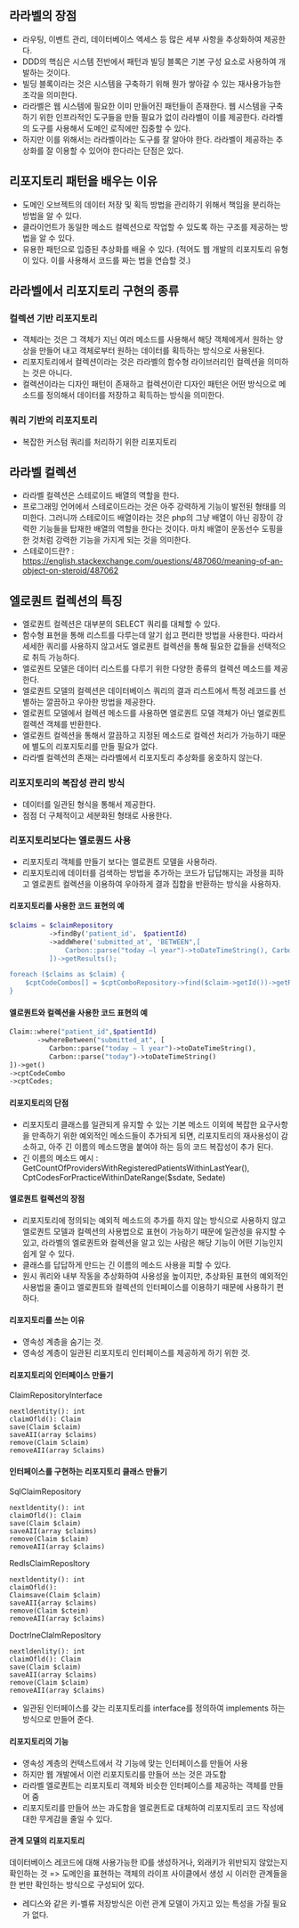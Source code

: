 ## 라라벨의 장점
- 라우팅, 이벤트 관리, 데이터베이스 엑세스 등 많은 세부 사항을 추상화하여 제공한다.
- DDD의 핵심은 시스템 전반에서 패턴과 빌딩 블록은 기본 구성 요소로 사용하여 개발하는 것이다.
- 빌딩 블록이라는 것은 시스템을 구축하기 위해 뭔가 쌓아갈 수 있는 재사용가능한 조각을 의미한다.
- 라라벨은 웹 시스템에 필요한 이미 만들어진 패턴들이 존재한다. 웹 시스템을 구축하기 위한 인프라적인 도구들을 만들 필요가 없이 라라벨이 이를 제공한다. 라라벨의 도구를 사용해서 도메인 로직에만 집중할 수 있다.
- 하지만 이를 위해서는 라라벨이라는 도구를 잘 알아야 한다. 라라벨이 제공하는 추상화를 잘 이용할 수 있어야 한다라는 단점은 있다.

## 리포지토리 패턴을 배우는 이유
- 도메인 오브젝트의 데이터 저장 및 획득 방법을 관리하기 위해서 책임을 분리하는 방법을 알 수 있다.
- 클라이언트가 동일한 메소드 컬렉션으로 작업할 수 있도록 하는 구조를 제공하는 방법을 알 수 있다.
- 유용한 패턴으로 입증된 추상화를 배울 수 있다. (적어도 웹 개발의 리포지토리 유형이 있다. 이를 사용해서 코드를 짜는 법을 연습할 것.)

## 라라벨에서 리포지토리 구현의 종류
### 컬렉션 기반 리포지토리
- 객체라는 것은 그 객체가 지닌 여러 메소드를 사용해서 해당 객체에게서 원하는 양상을 만들어 내고 객체로부터 원하는 데이터를 획득하는 방식으로 사용된다.
- 리포지토리에서 컬렉션이라는 것은 라라벨의 함수형 라이브러리인 컬렉션을 의미하는 것은 아니다.
- 컬렉션이라는 디자인 패턴이 존재하고 컬렉션이란 디자인 패턴은 어떤 방식으로 메소드를 정의해서 데이터를 저장하고 획득하는 방식을 의미한다.

### 쿼리 기반의 리포지토리
- 복잡한 커스텀 쿼리를 처리하기 위한 리포지토리

## 라라벨 컬렉션
- 라라벨 컬렉션은 스테로이드 배열의 역할을 한다.
- 프로그래밍 언어에서 스테로이드라는 것은 아주 강력하게 기능이 발전된 형태를 의미한다. 그러니까 스테로이드 배열이라는 것은 php의 그냥 배열이 아닌 굉장이 강력한 기능들을 탑재한 배열의 역할을 한다는 것이다. 마치 배열이 운동선수 도핑을 한 것처럼 강력한 기능을 가지게 되는 것을 의미한다.
- 스테로이드란? : https://english.stackexchange.com/questions/487060/meaning-of-an-object-on-steroid/487062


## 엘로퀀트 컬렉션의 특징
- 엘로퀀트 컬렉션은 대부분의 SELECT 쿼리를 대체할 수 있다.
- 함수형 표현을 통해 리스트를 다루는데 알기 쉽고 편리한 방법을 사용한다. 따라서 세세한 쿼리를 사용하지 않고서도 엘로퀀트 컬렉션을 통해 필요한 값들을 선택적으로 취득 가능하다.
- 엘로퀀트 모델은 데이터 리스트를 다루기 위한 다양한 종류의 컬렉션 메소드를 제공한다.
- 엘로퀀트 모델의 컬렉션은 데이터베이스 쿼리의 결과 리스트에서 특정 레코드를 선별하는 깔끔하고 우아한 방법을 제공한다.
- 엘로퀀트 모델에서 컬렉션 메소드를 사용하면 엘로퀀트 모델 객체가 아닌 엘로퀀트 컬렉션 객체를 반환한다.
- 엘로퀀트 컬렉션을 통해서 깔끔하고 지정된 메소드로 컬렉션 처리가 가능하기 때문에 별도의 리포지토리를 만들 필요가 없다.
- 라라벨 컬렉션의 존재는 라라벨에서 리포지토리 추상화를 옹호하지 않는다.

### 리포지토리의 복잡성 관리 방식
- 데이터를 일관된 형식을 통해서 제공한다.
- 점점 더 구체적이고 세분화된 형태로 사용한다.

### 리포지토리보다는 엘로퀀드 사용
- 리포지토리 객체를 만들기 보다는 엘로퀀트 모델을 사용하라.
- 리포지토리에 데이터를 검색하는 방법을 추가하는 코드가 답답해지는 과정을 피하고 엘로퀀트 컬렉션을 이용하여 우아하게 결과 집합을 반환하는 방식을 사용하자.

#### 리포지토리를 사용한 코드 표현의 예
```php
$claims = $claimRepository
          ->findBy('patient_id'， $patientId)
          ->addWhere('submitted_at', 'BETWEEN",[
              Carbon::parse("today –l year")->toDateTimeString(), Carbon::parse("today")->toDateTimeString()
          ])->getResults();

foreach ($claims as $claim) {
    $cptCodeCombos[] = $cptComboRepository->find($claim->getId())->getResults()); 
}
```

#### 엘로퀀트와 컬렉션을 사용한 코드 표현의 예
```php
Claim::where("patient_id",$patientId)
       ->whereBetween("submitted_at", [
          Carbon::parse("today – l year")->toDateTimeString(),
          Carbon::parse("today")->toDateTimeString()
])->get()
->cptCodeCombo
->cptCodes;
```

#### 리포지토리의 단점
- 리포지토리 클래스를 일관되게 유지할 수 있는 기본 메소드 이외에 복잡한 요구사항을 만족하기 위한 예외적인 메소드들이 추가되게 되면, 리포지토리의 재사용성이 감소하고, 아주 긴 이름의 메소드명을 붙여야 하는 등의 코드 복잡성이 추가 된다.
- 긴 이름의 메소드 예시 : GetCountOfProvidersWithRegisteredPatientsWithinLastYear(), CptCodesForPracticeWithinDateRange($sdate, Sedate)

#### 엘로퀀트 컬렉션의 장점
- 리포지토리에 정의되는 예외적 메소드의 추가를 하지 않는 방식으로 사용하지 않고 엘로퀀트 모델과 컬렉션의 사용법으로 표현이 가능하기 때문에 일관성을 유지할 수 있고, 라라벨의 엘로퀀트와 컬렉션을 알고 있는 사람은 해당 기능이 어떤 기능인지 쉽게 알 수 있다.
- 클래스를 답답하게 만드는 긴 이름의 메소드 사용을 피할 수 있다.
- 원시 쿼리와 내부 작동을 추상화하여 사용성을 높이지만, 추상화된 표현의 예외적인 사용법을 줄이고 엘로퀀트와 컬렉션의 인터페이스를 이용하기 때문에 사용하기 편하다.

#### 리포지토리를 쓰는 이유
- 영속성 계층을 숨기는 것.
- 영속성 계층이 일관된 리포지토리 인터페이스를 제공하게 하기 위한 것.


#### 리포지토리의 인터페이스 만들기
ClaimRepositoryInterface
```
nextldentity(): int
claimOfld(): Claim
save(Claim $claim)
saveAII(array $claims)
remove(Claim Sclaim)
removeAII(array Sclaims)
```

#### 인터페이스를 구현하는 리포지토리 클래스 만들기
SqlClaimRepository
```
nextldentity(): int
claimOfld(): Claim
save(Claim $claim)
saveAII(array $claims)
remove(Claim $claim)
removeAII(array $claims)
```

RedlsClaimReposltory
```
nextldentity(): int
claimOfld(): 
Claimsave(Claim $claim)
saveAII{array $claims)
remove(Claim $cteim)
removeAII(array $claims)
```

DoctrlneClalmReposltory
```
nextldenlity(): int
claimOfld(): Claim
save(Claim $claim)
saveAII(array $claims)
remove(Claim $claim)
removeAII(array $claims)
```

- 일관된 인터페이스를 갖는 리포지토리를 interface를 정의하여 implements 하는 방식으로 만들어 준다.


#### 리포지토리의 기능
- 영속성 계층의 컨텍스트에서 각 기능에 맞는 인터페이스를 만들어 사용
- 하지만 웹 개발에서 이런 리포지토리를 만들어 쓰는 것은 과도함
- 라라벨 엘로퀀트는 리포지토리 객체와 비슷한 인터페이스를 제공하는 객체를 만들어 줌
- 리포지토리를 만들어 쓰는 과도함을 엘로퀀트로 대체하여 리포지토리 코드 작성에 대한 무게감을 줄일 수 있다.


#### 관계 모델의 리포지토리
데이터베이스 레코드에 대해 사용가능한 ID를 생성하거나, 외래키가 위반되지 않았는지 확인하는 것 => 도메인을 표현하는 객체의 라이프 사이클에서 생성 시 이러한 관계들을 한 번만 확인하는 방식으로 구성되어 있다. 
- 레디스와 같은 키-벨류 저장방식은 이런 관계 모델이 가지고 있는 특성을 가질 필요가 없다.
